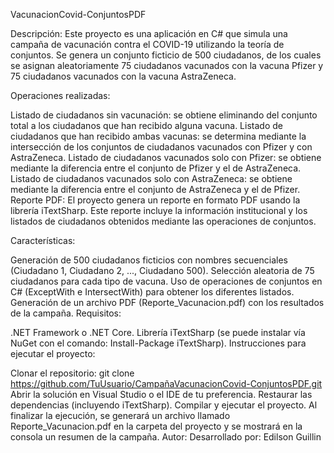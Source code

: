 VacunacionCovid-ConjuntosPDF

Descripción: Este proyecto es una aplicación en C# que simula una campaña de vacunación contra el COVID-19 utilizando la teoría de conjuntos. Se genera un conjunto ficticio de 500 ciudadanos, de los cuales se asignan aleatoriamente 75 ciudadanos vacunados con la vacuna Pfizer y 75 ciudadanos vacunados con la vacuna AstraZeneca.

Operaciones realizadas:

Listado de ciudadanos sin vacunación: se obtiene eliminando del conjunto total a los ciudadanos que han recibido alguna vacuna.
Listado de ciudadanos que han recibido ambas vacunas: se determina mediante la intersección de los conjuntos de ciudadanos vacunados con Pfizer y con AstraZeneca.
Listado de ciudadanos vacunados solo con Pfizer: se obtiene mediante la diferencia entre el conjunto de Pfizer y el de AstraZeneca.
Listado de ciudadanos vacunados solo con AstraZeneca: se obtiene mediante la diferencia entre el conjunto de AstraZeneca y el de Pfizer.
Reporte PDF: El proyecto genera un reporte en formato PDF usando la librería iTextSharp. Este reporte incluye la información institucional y los listados de ciudadanos obtenidos mediante las operaciones de conjuntos.

Características:

Generación de 500 ciudadanos ficticios con nombres secuenciales (Ciudadano 1, Ciudadano 2, ..., Ciudadano 500).
Selección aleatoria de 75 ciudadanos para cada tipo de vacuna.
Uso de operaciones de conjuntos en C# (ExceptWith e IntersectWith) para obtener los diferentes listados.
Generación de un archivo PDF (Reporte_Vacunacion.pdf) con los resultados de la campaña.
Requisitos:

.NET Framework o .NET Core.
Librería iTextSharp (se puede instalar vía NuGet con el comando: Install-Package iTextSharp).
Instrucciones para ejecutar el proyecto:

Clonar el repositorio: git clone https://github.com/TuUsuario/CampañaVacunacionCovid-ConjuntosPDF.git
Abrir la solución en Visual Studio o el IDE de tu preferencia.
Restaurar las dependencias (incluyendo iTextSharp).
Compilar y ejecutar el proyecto.
Al finalizar la ejecución, se generará un archivo llamado Reporte_Vacunacion.pdf en la carpeta del proyecto y se mostrará en la consola un resumen de la campaña.
Autor: Desarrollado por: Edilson Guillin
